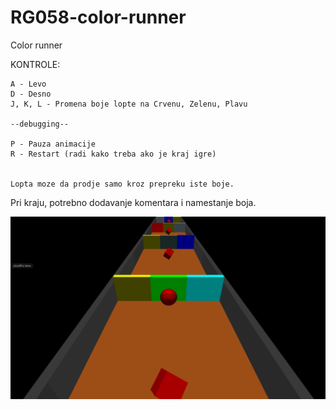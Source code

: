 # RG058-color-runner
Color runner

KONTROLE:

	A - Levo
	D - Desno
	J, K, L - Promena boje lopte na Crvenu, Zelenu, Plavu
	
	--debugging--
	
	P - Pauza animacije
	R - Restart (radi kako treba ako je kraj igre)
	
	
	Lopta moze da prodje samo kroz prepreku iste boje.

Pri kraju, potrebno dodavanje komentara i namestanje boja.

![screen](https://github.com/MATF-RG18/RG100-color-runner/blob/master/Screenshots/26_11_18.PNG?raw=true "latest screenshot")
